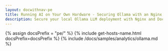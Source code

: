 ```yaml
---
layout: docwithnav-pe
title: Running AI on Your Own Hardware - Securing Ollama with an Nginx Reverse Proxy
description: Secure your local Ollama LLM deployment with Nginx and Docker Compose. This step-by-step guide provides copy-paste commands to easily set up username/password or API key authentication, including how to connect securely from ThingsBoard.
---
```


{% assign docsPrefix = "pe/" %}
{% include get-hosts-name.html docsPrefix=docsPrefix %}
{% include /docs/samples/analytics/ollama.md %}
